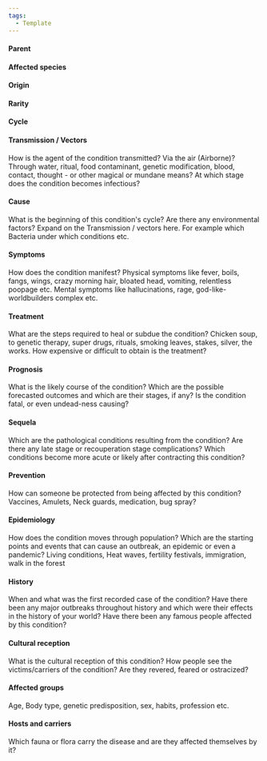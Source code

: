 ```yaml
---
tags:
  - Template
---
```

#### Parent



#### Affected species



#### Origin

#### Rarity

#### Cycle

#### Transmission / Vectors

How is the agent of the condition transmitted? Via the air (Airborne)? Through water, ritual, food contaminant, genetic modification, blood, contact, thought - or other magical or mundane means? At which stage does the condition becomes infectious?

#### Cause


What is the beginning of this condition's cycle? Are there any environmental factors? Expand on the Transmission / vectors here. For example which Bacteria under which conditions etc.

#### Symptoms



How does the condition manifest? Physical symptoms like fever, boils, fangs, wings, crazy morning hair, bloated head, vomiting, relentless poopage etc. Mental symptoms like hallucinations, rage, god-like-worldbuilders complex etc.

#### Treatment



What are the steps required to heal or subdue the condition? Chicken soup, to genetic therapy, super drugs, rituals, smoking leaves, stakes, silver, the works. How expensive or difficult to obtain is the treatment?

#### Prognosis



What is the likely course of the condition? Which are the possible forecasted outcomes and which are their stages, if any? Is the condition fatal, or even undead-ness causing?

#### Sequela



Which are the pathological conditions resulting from the condition? Are there any late stage or recouperation stage complications? Which conditions become more acute or likely after contracting this condition?

#### Prevention



How can someone be protected from being affected by this condition? Vaccines, Amulets, Neck guards, medication, bug spray?

#### Epidemiology



How does the condition moves through population? Which are the starting points and events that can cause an outbreak, an epidemic or even a pandemic? Living conditions, Heat waves, fertility festivals, immigration, walk in the forest

#### History



When and what was the first recorded case of the condition? Have there been any major outbreaks throughout history and which were their effects in the history of your world? Have there been any famous people affected by this condition?

#### Cultural reception



What is the cultural reception of this condition? How people see the victims/carriers of the condition? Are they revered, feared or ostracized?

#### Affected groups



Age, Body type, genetic predisposition, sex, habits, profession etc.

#### Hosts and carriers



Which fauna or flora carry the disease and are they affected themselves by it?